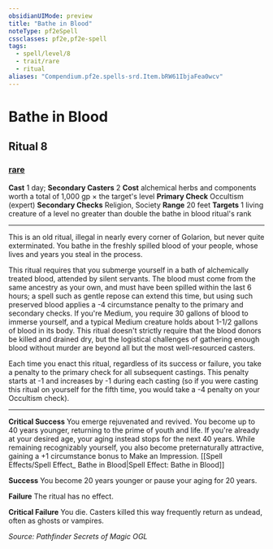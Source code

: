 ```yaml
---
obsidianUIMode: preview
title: "Bathe in Blood"
noteType: pf2eSpell
cssclasses: pf2e,pf2e-spell
tags:
  - spell/level/8
  - trait/rare
  - ritual
aliases: "Compendium.pf2e.spells-srd.Item.bRW61IbjaFea0wcv" 
---
```

# Bathe in Blood   
## Ritual 8
### [rare](rare "Rare Rarity Trait")

**Cast** 1 day; **Secondary Casters** 2
**Cost** alchemical herbs and components worth a total of 1,000 gp × the target's level
**Primary Check** Occultism (expert)
**Secondary Checks** Religion, Society
**Range** 20 feet
**Targets** 1 living creature of a level no greater than double the bathe in blood ritual&#x27;s rank
* * * 
This is an old ritual, illegal in nearly every corner of Golarion, but never quite exterminated. You bathe in the freshly spilled blood of your people, whose lives and years you steal in the process.

This ritual requires that you submerge yourself in a bath of alchemically treated blood, attended by silent servants. The blood must come from the same ancestry as your own, and must have been spilled within the last 6 hours; a spell such as gentle repose can extend this time, but using such preserved blood applies a -4 circumstance penalty to the primary and secondary checks. If you're Medium, you require 30 gallons of blood to immerse yourself, and a typical Medium creature holds about 1-1/2 gallons of blood in its body. This ritual doesn't strictly require that the blood donors be killed and drained dry, but the logistical challenges of gathering enough blood without murder are beyond all but the most well-resourced casters.

Each time you enact this ritual, regardless of its success or failure, you take a penalty to the primary check for all subsequent castings. This penalty starts at -1 and increases by -1 during each casting (so if you were casting this ritual on yourself for the fifth time, you would take a -4 penalty on your Occultism check).

* * *

**Critical Success** You emerge rejuvenated and revived. You become up to 40 years younger, returning to the prime of youth and life. If you're already at your desired age, your aging instead stops for the next 40 years. While remaining recognizably yourself, you also become preternaturally attractive, gaining a +1 circumstance bonus to Make an Impression. [[Spell Effects/Spell Effect_ Bathe in Blood|Spell Effect: Bathe in Blood]]

**Success** You become 20 years younger or pause your aging for 20 years.

**Failure** The ritual has no effect.

**Critical Failure** You die. Casters killed this way frequently return as undead, often as ghosts or vampires.

*Source: Pathfinder Secrets of Magic*
*OGL*